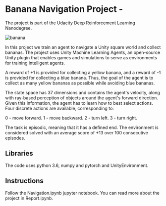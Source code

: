 # Banana Navigation Project - 
The project is part of the Udacity Deep Reinforcement Learning Nanodegree.

![banana](banana.gif)

In this project we train an agent to navigate a Unity square world and collect bananas. The project uses Unity Machine Learning Agents, an open-source Unity plugin that enables games and simulations to serve as environments for training intelligent agents.

A reward of +1 is provided for collecting a yellow banana, and a reward of -1 is provided for collecting a blue banana. Thus, the goal of the agent is to collect as many yellow bananas as possible while avoiding blue bananas.

The state space has 37 dimensions and contains the agent's velocity, along with ray-based perception of objects around the agent's forward direction.
Given this information, the agent has to learn how to best select actions. Four discrete actions are available, corresponding to:

0 - move forward.
1 - move backward.
2 - turn left.
3 - turn right.

The task is episodic, meaning that it has a defined end. The environment is considered solved with an average score of +13 over 100 consecutive episodes.

## Libraries
The code uses python 3.6, numpy and pytorch and UnityEnvironment.

## Instructions
Follow the Navigation.ipynb jupyter notebook. You can read more about the project in  Report.ipynb.
